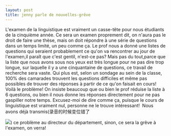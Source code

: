 ```yaml
---
layout: post
title: jenny parle de nouvelles-grêve
---
```


L'examen de la linguistique est vraiment un casse-tête pour nous étudiants de la cinquième année. Ce sera un examen proprement dit, on n'aura pas le droit de faire une thèse, mais on doit répondre à une série de questions dans un temps limité, un peu comme ça. Le prof nous a donné une listes de questions qui seraient probablement ce qu'on va rencontrer au jour de l'examen,il paraît que c'est gentil, n'est-ce pas? Mais pas du tout,parce que la liste que nous avons sous nos yeux est très longue pour ne pas dire trop longue, sur laquelle il y a une cinquantaine de questions, ce travail de recherche sera vaste. Qui plus est, selon un sondage au sein de la classe, 100% des camarades trouvent les questions difficiles et même pas possibles de trouver des réponses à partir de ce qu'on faisait en cours! Voilà le problème! On insiste beaucoup que ou bien le prof réduise la liste à 6 questions, ou bien il nous donne les réponses directement pour ne pas gaspiller notre temps. Excusez-moi de dire comme ça, puisque le cours de linguistique est vraiment nul, personne ne le trouve intéressant!  Nous avons déjà transmis(录音的时候变位错了

![](/modules/tinymce/tinymce/jscripts/tiny_mce/plugins/emotions/images/smiley-tongue-out.gif)) ce problème au directeur du département, sinon, ce sera la grêve à l'examen, on verra!

 
